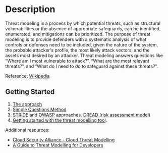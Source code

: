 # Description
Threat modeling is a process by which potential threats, such as structural vulnerabilities or the absence of appropriate safeguards, can be identified, enumerated, and mitigations can be prioritized. The purpose of threat modeling is to provide defenders with a systematic analysis of what controls or defenses need to be included, given the nature of the system, the probable attacker's profile, the most likely attack vectors, and the assets most desired by an attacker. Threat modeling answers questions like “Where am I most vulnerable to attack?”, “What are the most relevant threats?”, and “What do I need to do to safeguard against these threats?”.

Reference: [Wikipedia](https://en.wikipedia.org/wiki/Threat_model)

## Getting Started

1. [The approach](https://docs.microsoft.com/security/compass/applications-services#top-down-approach-through-threat-modeling)
1. [Simple Questions Method](https://docs.microsoft.com/security/compass/applications-services#simple-questions-method)
1. [STRIDE](https://en.wikipedia.org/wiki/STRIDE_(security)) and [OWASP](https://owasp.org/www-community/Threat_Modeling) approaches. [DREAD (risk assessment model)](https://en.wikipedia.org/wiki/DREAD_(risk_assessment_model))
1. [Getting started with the threat modelling tool](https://docs.microsoft.com/azure/security/develop/threat-modeling-tool-getting-started).

Additional resources:
- [Cloud Security Alliance - Cloud Threat Modelling](https://cloudsecurityalliance.org/artifacts/cloud-threat-modeling/)
- [A Guide to Threat Modelling for Developers](https://martinfowler.com/articles/agile-threat-modelling.html)